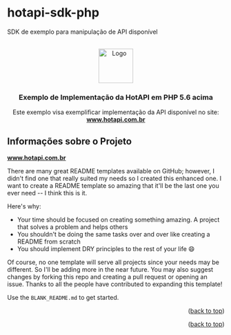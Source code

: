 # hotapi-sdk-php
SDK de exemplo para manipulação de API disponível



<br />
<div align="center">
  <a href="https://www.hotapi.com.br">
    <img src="images/logo.png" alt="Logo" width="80" height="80">
  </a>

  <h3 align="center">Exemplo de Implementação da HotAPI em PHP 5.6 acima</h3>

  <p align="center">
    Este exemplo visa exemplificar implementação da API disponível no site:
    <br />
    <a href="https://www.hotapi.com.br"><strong>www.hotapi.com.br</strong></a>
  </p>
</div>



<!-- ABOUT THE PROJECT -->
## Informações sobre o Projeto

<a href="https://www.hotapi.com.br"><strong>www.hotapi.com.br</strong></a>

There are many great README templates available on GitHub; however, I didn't find one that really suited my needs so I created this enhanced one. I want to create a README template so amazing that it'll be the last one you ever need -- I think this is it.

Here's why:
* Your time should be focused on creating something amazing. A project that solves a problem and helps others
* You shouldn't be doing the same tasks over and over like creating a README from scratch
* You should implement DRY principles to the rest of your life :smile:

Of course, no one template will serve all projects since your needs may be different. So I'll be adding more in the near future. You may also suggest changes by forking this repo and creating a pull request or opening an issue. Thanks to all the people have contributed to expanding this template!

Use the `BLANK_README.md` to get started.

<p align="right">(<a href="#readme-top">back to top</a>)</p>





<p align="right">(<a href="#readme-top">back to top</a>)</p>

